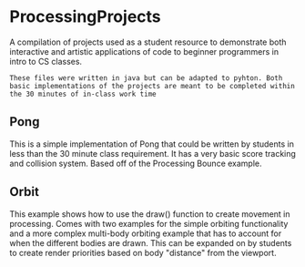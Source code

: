 # ProcessingProjects
A compilation of projects used as a student resource to demonstrate both interactive and artistic applications of code to beginner programmers in intro to CS classes.

```These files were written in java but can be adapted to pyhton. Both basic implementations of the projects are meant to be completed within the 30 minutes of in-class work time ```

## Pong
This is a simple implementation of Pong that could be written by students in less than the 30 minute class requirement. It has a very basic score tracking and collision system. Based off of the Processing Bounce example.

## Orbit

This example shows how to use the draw() function to create movement in processing. Comes with two examples for the simple orbiting functionality and a more complex multi-body orbiting example that has to account for when the different bodies are drawn. This can be expanded on by students to create render priorities based on body "distance" from the viewport.